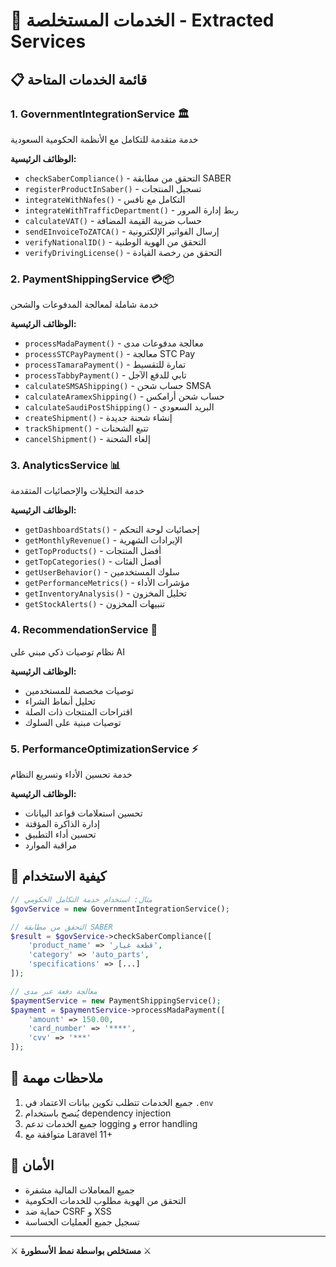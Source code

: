 # 🚀 الخدمات المستخلصة - Extracted Services

## 📋 قائمة الخدمات المتاحة

### 1. **GovernmentIntegrationService** 🏛️
خدمة متقدمة للتكامل مع الأنظمة الحكومية السعودية

**الوظائف الرئيسية:**
- `checkSaberCompliance()` - التحقق من مطابقة SABER
- `registerProductInSaber()` - تسجيل المنتجات
- `integrateWithNafes()` - التكامل مع نافس
- `integrateWithTrafficDepartment()` - ربط إدارة المرور
- `calculateVAT()` - حساب ضريبة القيمة المضافة
- `sendEInvoiceToZATCA()` - إرسال الفواتير الإلكترونية
- `verifyNationalID()` - التحقق من الهوية الوطنية
- `verifyDrivingLicense()` - التحقق من رخصة القيادة

### 2. **PaymentShippingService** 💳📦
خدمة شاملة لمعالجة المدفوعات والشحن

**الوظائف الرئيسية:**
- `processMadaPayment()` - معالجة مدفوعات مدى
- `processSTCPayPayment()` - معالجة STC Pay
- `processTamaraPayment()` - تمارة للتقسيط
- `processTabbyPayment()` - تابي للدفع الآجل
- `calculateSMSAShipping()` - حساب شحن SMSA
- `calculateAramexShipping()` - حساب شحن أرامكس
- `calculateSaudiPostShipping()` - البريد السعودي
- `createShipment()` - إنشاء شحنة جديدة
- `trackShipment()` - تتبع الشحنات
- `cancelShipment()` - إلغاء الشحنة

### 3. **AnalyticsService** 📊
خدمة التحليلات والإحصائيات المتقدمة

**الوظائف الرئيسية:**
- `getDashboardStats()` - إحصائيات لوحة التحكم
- `getMonthlyRevenue()` - الإيرادات الشهرية
- `getTopProducts()` - أفضل المنتجات
- `getTopCategories()` - أفضل الفئات
- `getUserBehavior()` - سلوك المستخدمين
- `getPerformanceMetrics()` - مؤشرات الأداء
- `getInventoryAnalysis()` - تحليل المخزون
- `getStockAlerts()` - تنبيهات المخزون

### 4. **RecommendationService** 🎯
نظام توصيات ذكي مبني على AI

**الوظائف الرئيسية:**
- توصيات مخصصة للمستخدمين
- تحليل أنماط الشراء
- اقتراحات المنتجات ذات الصلة
- توصيات مبنية على السلوك

### 5. **PerformanceOptimizationService** ⚡
خدمة تحسين الأداء وتسريع النظام

**الوظائف الرئيسية:**
- تحسين استعلامات قواعد البيانات
- إدارة الذاكرة المؤقتة
- تحسين أداء التطبيق
- مراقبة الموارد

## 🔧 كيفية الاستخدام

```php
// مثال: استخدام خدمة التكامل الحكومي
$govService = new GovernmentIntegrationService();

// التحقق من مطابقة SABER
$result = $govService->checkSaberCompliance([
    'product_name' => 'قطعة غيار',
    'category' => 'auto_parts',
    'specifications' => [...]
]);

// معالجة دفعة عبر مدى
$paymentService = new PaymentShippingService();
$payment = $paymentService->processMadaPayment([
    'amount' => 150.00,
    'card_number' => '****',
    'cvv' => '***'
]);
```

## 📝 ملاحظات مهمة

1. جميع الخدمات تتطلب تكوين بيانات الاعتماد في `.env`
2. يُنصح باستخدام dependency injection
3. جميع الخدمات تدعم logging و error handling
4. متوافقة مع Laravel 11+

## 🔐 الأمان

- جميع المعاملات المالية مشفرة
- التحقق من الهوية مطلوب للخدمات الحكومية
- حماية ضد CSRF و XSS
- تسجيل جميع العمليات الحساسة

---
⚔️ **مستخلص بواسطة نمط الأسطورة** ⚔️